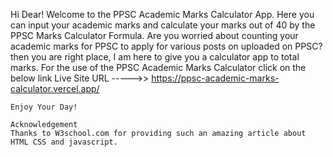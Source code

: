 Hi Dear!
   Welcome to the PPSC Academic Marks Calculator App.
   Here you can input your academic marks and calculate your marks out of 40 by the PPSC Marks Calculator Formula. Are you worried about counting your academic marks for PPSC to apply 
   for various posts on uploaded on PPSC? then you are right place, I am here to give you a calculator app to total marks.
   For the use of the PPSC Academic Marks Calculator click on the below link
   Live Site URL ----->>  https://ppsc-academic-marks-calculator.vercel.app/

    Enjoy Your Day!

    Acknowledgement
    Thanks to W3school.com for providing such an amazing article about HTML CSS and javascript.
